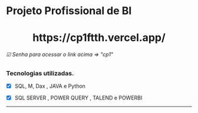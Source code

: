 # Projeto Profissional de BI
<h1 align="center">
https://cp1ftth.vercel.app/
<h6> ☑ Senha para acessar o link acima => "cp1"</h6>
</h1>

### Tecnologias utilizadas.
- [x] SQL, M, Dax , JAVA e Python
- [x] SQL SERVER , POWER QUERY , TALEND e POWERBI


<div align="center">

</div>
<hr />
